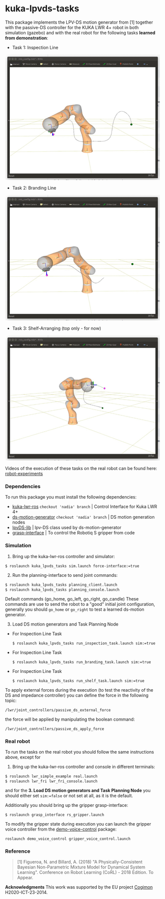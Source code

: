 # kuka-lpvds-tasks
This package implements the LPV-DS motion generator from [1] together with the passive-DS controller for the KUKA LWR 4+ robot in both simulation (gazebo) and with the real robot for the following tasks **learned from demonstration**:

- Task 1: Inspection Line  
<p align="center">
<img src="https://github.com/epfl-lasa/kuka-lpvds-tasks/blob/master/img/inspection-task.gif"></>

- Task 2: Branding Line
<p align="center">
<img src="https://github.com/epfl-lasa/kuka-lpvds-tasks/blob/master/img/branding-task.gif"></>

- Task 3: Shelf-Arranging (top only - for now)
<p align="center">
<img src="https://github.com/epfl-lasa/kuka-lpvds-tasks/blob/master/img/shelf-task.gif"></>

Videos of the execution of these tasks on the real robot can be found here: [robot-experiments](http://lasa.epfl.ch/files/Nadia/Figueroa-CoRL2018-Experiments.mp4)

### Dependencies
To run this package you must install the following dependencies:
- [kuka-lwr-ros](https://github.com/epfl-lasa/kuka-lwr-ros.git) ``checkout 'nadia' branch`` | Control Interface for Kuka LWR 4+
- [ds-motion-generator](https://github.com/epfl-lasa/ds_motion_generator.git) ``checkout 'nadia' branch`` | DS motion generation nodes
- [lpvDS-lib](https://github.com/nbfigueroa/lpvDS-lib) | lpv-DS class used by ds-motion-generator
- [grasp-interface](https://github.com/epfl-lasa/grasp_interface) | To control the Robotiq S gripper from code 

### Simulation
1. Bring up the kuka-lwr-ros controller and simulator:
```
$ roslaunch kuka_lpvds_tasks sim.launch force-interface:=true
```
2. Run the planning-interface to send joint commands:
```
$ roslaunch kuka_lpvds_tasks planning_client.launch
$ roslaunch kuka_lpvds_tasks planning_console.launch
```
Default commands (go_home, go_left, go_right, go_candle)
These commands are use to send the robot to a "good" initial joint configuration, generally you should ```go_home``` or ```go_right``` to test a learned ds-motion generator.

3. Load DS motion generators and Task Planning Node  
- For Inspection Line Task
  ```
  $ roslaunch kuka_lpvds_tasks run_inspection_task.launch sim:=true
  ```
- For Inspection Line Task
  ```
  $ roslaunch kuka_lpvds_tasks run_branding_task.launch sim:=true
  ```
- For Inspection Line Task
  ```
  $ roslaunch kuka_lpvds_tasks run_shelf_task.launch sim:=true
  ```

To apply external forces during the execution (to test the reactivity of the DS and impedance controller) you can define the force in the following topic:
```
/lwr/joint_controllers/passive_ds_external_force
```
the force will be applied by manipulating the boolean command:
```
/lwr/joint_controllers/passive_ds_apply_force
```

### Real robot
To run the tasks on the real robot you should follow the same instructions above, except for
1. Bring up the kuka-lwr-ros controller and console in different terminals: 
```
$ roslaunch lwr_simple_example real.launch
$ roslaunch lwr_fri lwr_fri_console.launch
```
and for the **3. Load DS motion generators and Task Planning Node** you should either set ``sim:=false`` or not set at all, as it is the default.

Additionally you should bring up the gripper grasp-interface:
```
$ roslaunch grasp_interface rs_gripper.launch
```
To modify the gripper state during execution you can launch the gripper voice controller from the [demo-voice-control](https://github.com/epfl-lasa/demo-voice-control) package:
```
roslaunch demo_voice_control gripper_voice_control.launch
```

### Reference
> [1] Figueroa, N. and Billard, A. (2018) "A Physically-Consistent Bayesian Non-Parametric Mixture Model for Dynamical System Learning". Conference on Robot Learning (CoRL) - 2018 Edition. To Appear. 

**Acknowledgments**
This work was supported by the EU project [Cogimon](https://cogimon.eu/cognitive-interaction-motion-cogimon) H2020-ICT-23-2014.
